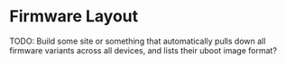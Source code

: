 # Firmware Layout

TODO: Build some site or something that automatically pulls down all firmware variants across all devices, and lists
their uboot image format?
